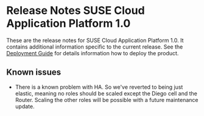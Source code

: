 # Release Notes SUSE Cloud Application Platform 1.0

These are the release notes for SUSE Cloud Application Platform 1.0. It contains additional information specific to the current release. See the [Deployment Guide](https://www.suse.com/documentation/cloud-application-platform-1/) for details information how to deploy the product.

## Known issues

* There is a known problem with HA. So we've reverted to being just elastic, meaning no roles should be scaled except the Diego cell and the Router. Scaling the other roles will be possible with a future maintenance update.
